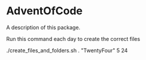 # AdventOfCode

A description of this package.

Run this command each day to create the correct files

./create_files_and_folders.sh . "TwentyFour" 5 24

